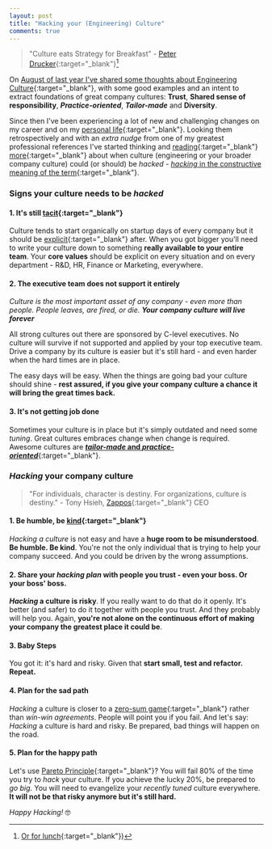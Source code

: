 ```yaml
---
layout: post
title: "Hacking your (Engineering) Culture"
comments: true
---
```


>"Culture eats Strategy for Breakfast" - [Peter Drucker](http://www.druckerinstitute.com/peter-druckers-life-and-legacy/){:target="_blank"}[^1]

On [August of last year I've shared some thoughts about Engineering Culture](/2015/08/02/engineering-culture){:target="_blank"}, with some good examples and an intent to extract foundations of great company cultures: __Trust__, __Shared sense of responsibility__, __*Practice-oriented*__, __*Tailor-made*__ and __Diversity__.

Since then I've been experiencing a lot of new and challenging changes on my career and on my [personal life](/2016/05/29/lets-talk-openly-about-depression){:target="_blank"}. Looking them retrospectively and with an _extra nudge_ from one of my greatest professional references I've started thinking and [reading](https://sgeinternational.com/culture-hacking-is-a-business-thing/){:target="_blank"} [more](https://hbr.org/2016/06/what-it-takes-to-innovate-within-a-corporate-bureaucracy){:target="_blank"} about when culture (engineering or your broader company culture) could (or should) be _hacked_ - [_hacking_ in the constructive meaning of the term](http://www.wired.com/epicenter/2012/02/zuck-letter/){:target="_blank"}.

### Signs your culture needs to be _hacked_

#### 1. It's still [tacit](https://en.wikipedia.org/wiki/Tacit_knowledge){:target="_blank"}

Culture tends to start organically on startup days of every company but it should be [explicit](https://en.wikipedia.org/wiki/Explicit_knowledge){:target="_blank"} after. When you got bigger you'll need to write your culture down to something **really available to your entire team**. Your **core values** should be explicit on every situation and on every department - R&D, HR, Finance or Marketing, everywhere.


#### 2. The executive team does not support it **entirely**

_Culture is the most important asset of any company - even more than people. People leaves, are fired, or die. **Your company culture will live forever**_

All strong cultures out there are sponsored by C-level executives. No culture will survive if not supported and applied by your top executive team. Drive a company by its culture is easier but it's still hard - and even harder when the hard times are in place.

The easy days will be easy. When the things are going bad your culture should shine - **rest assured, if you give your company culture a chance it will bring the great times back.**


#### 3. It's not getting job done

Sometimes your culture is in place but it's simply outdated and need some _tuning_. Great cultures embraces change when change is required. Awesome cultures are [**_tailor-made_ and _practice-oriented_**](/2015/08/02/engineering-culture){:target="_blank"}.



### _Hacking_ your company culture

>"For individuals, character is destiny. For organizations, culture is destiny." - Tony Hsieh, [Zappos](https://www.zapposinsights.com/blog/tag/core-values){:target="_blank"} CEO

#### 1. Be humble, be [kind](http://www.huffingtonpost.com/peter-field/kindness-research_b_7054652.html){:target="_blank"}

_Hacking a culture_ is not easy and have a **huge room to be misunderstood**. **Be humble. Be kind**. You're not the only individual that is trying to help your company succeed. And you could be driven by the wrong assumptions.


#### 2. Share your _hacking plan_ with people you trust - even your boss. Or your boss' boss.

**_Hacking_ a culture is risky**. If you really want to do that do it openly. It's better (and safer) to do it together with people you trust. And they probably will help you. Again, **you're not alone on the continuous effort of making your company the greatest place it could be**.


#### 3. Baby Steps

You got it: it's hard and risky. Given that **start small, test and refactor. Repeat.**


#### 4. Plan for the sad path

_Hacking_ a culture is closer to a [zero-sum game](https://en.wikipedia.org/wiki/Zero-sum_game){:target="_blank"} rather than _win-win agreements_. People will point you if you fail. And let's say: _Hacking_ a culture is hard and risky. Be prepared, bad things will happen on the road.


#### 5. Plan for the happy path

Let's use [Pareto Principle](https://en.wikipedia.org/wiki/Pareto_principle){:target="_blank"}? You will fail 80% of the time you try to _hack_ your culture. If you achieve the lucky 20%, be prepared to *go big*. You will need to evangelize your _recently tuned_ culture everywhere. **It will not be that risky anymore but it's still hard.**

_Happy Hacking!_ 🤓

[^1]: [Or for lunch](http://www.fastcompany.com/1810674/culture-eats-strategy-lunch){:target="_blank"})
